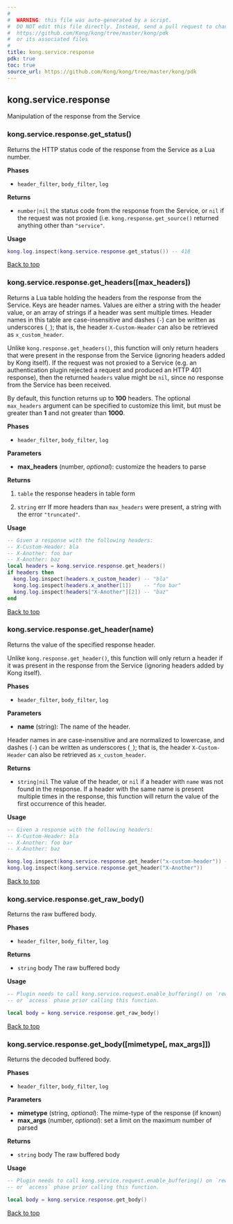 ```yaml
---
#
#  WARNING: this file was auto-generated by a script.
#  DO NOT edit this file directly. Instead, send a pull request to change
#  https://github.com/Kong/kong/tree/master/kong/pdk
#  or its associated files
#
title: kong.service.response
pdk: true
toc: true
source_url: https://github.com/Kong/kong/tree/master/kong/pdk
---
```


## kong.service.response

Manipulation of the response from the Service



### kong.service.response.get_status()

Returns the HTTP status code of the response from the Service as a Lua number.

**Phases**

* `header_filter`, `body_filter`, `log`

**Returns**

* `number|nil`  the status code from the response from the Service, or `nil`
 if the request was not proxied (i.e. `kong.response.get_source()` returned
 anything other than `"service"`.


**Usage**

``` lua
kong.log.inspect(kong.service.response.get_status()) -- 418
```

[Back to top](#kongserviceresponse)


### kong.service.response.get_headers([max_headers])

Returns a Lua table holding the headers from the response from the Service.  Keys are
 header names. Values are either a string with the header value, or an array of
 strings if a header was sent multiple times. Header names in this table are
 case-insensitive and dashes (`-`) can be written as underscores (`_`); that is,
 the header `X-Custom-Header` can also be retrieved as `x_custom_header`.

 Unlike `kong.response.get_headers()`, this function will only return headers that
 were present in the response from the Service (ignoring headers added by Kong itself).
 If the request was not proxied to a Service (e.g. an authentication plugin rejected
 a request and produced an HTTP 401 response), then the returned `headers` value
 might be `nil`, since no response from the Service has been received.

 By default, this function returns up to **100** headers. The optional
 `max_headers` argument can be specified to customize this limit, but must be
 greater than **1** and not greater than **1000**.

**Phases**

* `header_filter`, `body_filter`, `log`

**Parameters**

* **max_headers** (number, _optional_):  customize the headers to parse

**Returns**

1.  `table` the response headers in table form

1.  `string` err If more headers than `max_headers` were present, a
 string with the error `"truncated"`.


**Usage**

``` lua
-- Given a response with the following headers:
-- X-Custom-Header: bla
-- X-Another: foo bar
-- X-Another: baz
local headers = kong.service.response.get_headers()
if headers then
  kong.log.inspect(headers.x_custom_header) -- "bla"
  kong.log.inspect(headers.x_another[1])    -- "foo bar"
  kong.log.inspect(headers["X-Another"][2]) -- "baz"
end
```

[Back to top](#kongserviceresponse)


### kong.service.response.get_header(name)

Returns the value of the specified response header.

 Unlike `kong.response.get_header()`, this function will only return a header
 if it was present in the response from the Service (ignoring headers added by Kong
 itself).


**Phases**

* `header_filter`, `body_filter`, `log`

**Parameters**

* **name** (string):  The name of the header.

 Header names in are case-insensitive and are normalized to lowercase, and
 dashes (`-`) can be written as underscores (`_`); that is, the header
 `X-Custom-Header` can also be retrieved as `x_custom_header`.


**Returns**

* `string|nil`  The value of the header, or `nil` if a header with
 `name` was not found in the response. If a header with the same name is present
 multiple times in the response, this function will return the value of the
 first occurrence of this header.


**Usage**

``` lua
-- Given a response with the following headers:
-- X-Custom-Header: bla
-- X-Another: foo bar
-- X-Another: baz

kong.log.inspect(kong.service.response.get_header("x-custom-header")) -- "bla"
kong.log.inspect(kong.service.response.get_header("X-Another"))       -- "foo bar"
```

[Back to top](#kongserviceresponse)


### kong.service.response.get_raw_body()

Returns the raw buffered body.

**Phases**

* `header_filter`, `body_filter`, `log`

**Returns**

* `string` body The raw buffered body


**Usage**

``` lua
-- Plugin needs to call kong.service.request.enable_buffering() on `rewrite`
-- or `access` phase prior calling this function.

local body = kong.service.response.get_raw_body()
```

[Back to top](#kongserviceresponse)


### kong.service.response.get_body([mimetype[, max_args]])

Returns the decoded buffered body.

**Phases**

* `header_filter`, `body_filter`, `log`

**Parameters**

* **mimetype** (string, _optional_):  The mime-type of the response (if known)
* **max_args** (number, _optional_):  set a limit on the maximum number of parsed

**Returns**

* `string` body The raw buffered body


**Usage**

``` lua
-- Plugin needs to call kong.service.request.enable_buffering() on `rewrite`
-- or `access` phase prior calling this function.

local body = kong.service.response.get_body()
```

[Back to top](#kongserviceresponse)
